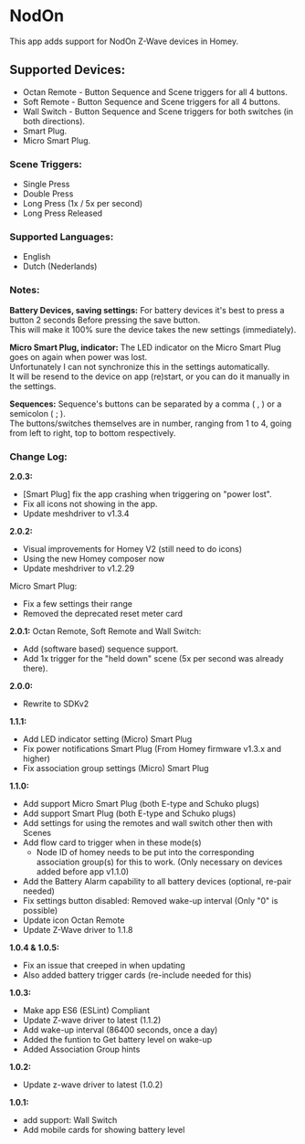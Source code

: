 # NodOn
This app adds support for NodOn Z-Wave devices in Homey.

## Supported Devices:
* Octan Remote - Button Sequence and Scene triggers for all 4 buttons.
* Soft Remote - Button Sequence and Scene triggers for all 4 buttons.
* Wall Switch - Button Sequence and Scene triggers for both switches (in both directions).
* Smart Plug.
* Micro Smart Plug.

### Scene Triggers:
* Single Press
* Double Press
* Long Press (1x / 5x per second)
* Long Press Released

### Supported Languages:
* English
* Dutch (Nederlands)

### Notes:
**Battery Devices, saving settings:**
For battery devices it's best to press a button 2 seconds Before pressing the save button.  
This will make it 100% sure the device takes the new settings (immediately).

**Micro Smart Plug, indicator:**
The LED indicator on the Micro Smart Plug goes on again when power was lost.  
Unfortunately I can not synchronize this in the settings automatically.  
It will be resend to the device on app (re)start, or you can do it manually in the settings.

**Sequences:**
Sequence's buttons can be separated by a comma ( , ) or a semicolon ( ; ).  
The buttons/switches themselves are in number, ranging from 1 to 4, going from left to right, top to bottom respectively.

### Change Log:
**2.0.3:**
- [Smart Plug] fix the app crashing when triggering on "power lost".
- Fix all icons not showing in the app.
- Update meshdriver to v1.3.4

**2.0.2:**
- Visual improvements for Homey V2 (still need to do icons)
- Using the new Homey composer now
- Update meshdriver to v1.2.29

Micro Smart Plug:
- Fix a few settings their range
- Removed the deprecated reset meter card

**2.0.1:**
Octan Remote, Soft Remote and Wall Switch:
- Add (software based) sequence support.
- Add 1x trigger for the "held down" scene (5x per second was already there).

**2.0.0:**
- Rewrite to SDKv2

**1.1.1:**
- Add LED indicator setting (Micro) Smart Plug
- Fix power notifications Smart Plug (From Homey firmware v1.3.x and higher)
- Fix association group settings (Micro) Smart Plug

**1.1.0:**
- Add support Micro Smart Plug (both E-type and Schuko plugs)
- Add support Smart Plug (both E-type and Schuko plugs)
- Add settings for using the remotes and wall switch other then with Scenes
- Add flow card to trigger when in these mode(s)
  - Node ID of homey needs to be put into the corresponding association group(s) for this to work.
  (Only necessary on devices added before app v1.1.0)
- Add the Battery Alarm capability to all battery devices (optional, re-pair needed)
- Fix settings button disabled: Removed wake-up interval (Only "0" is possible)
- Update icon Octan Remote
- Update Z-Wave driver to 1.1.8

**1.0.4 & 1.0.5:**
- Fix an issue that creeped in when updating
- Also added battery trigger cards (re-include needed for this)

**1.0.3:**
- Make app ES6 (ESLint) Compliant
- Update Z-wave driver to latest (1.1.2)
- Add wake-up interval (86400 seconds, once a day)
- Added the funtion to Get battery level on wake-up
- Added Association Group hints

**1.0.2:**
- Update z-wave driver to latest (1.0.2)

**1.0.1:**
- add support: Wall Switch
- Add mobile cards for showing battery level
